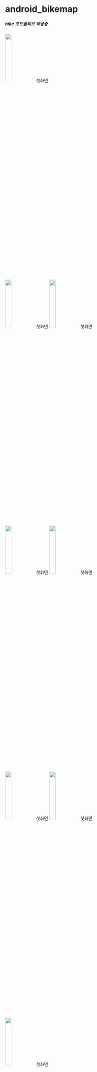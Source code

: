 # android_bikemap

##### bike 포트폴리오 작성중
<img src="https://user-images.githubusercontent.com/48806275/129466845-80a65fa2-28ef-4bcb-811e-dbfe06de4875.png " width="20%" height="20%"/>첫화면

<img src="https://user-images.githubusercontent.com/48806275/129466846-0d1f6742-e6e0-4208-9c1f-e4c14055304c.png " width="20%" height="20%"/>첫화면
<img src="https://user-images.githubusercontent.com/48806275/129467330-15f9ab55-ae4b-46df-8250-f716857f424e.png" width="20%" height="20%"/>첫화면

<img src="https://user-images.githubusercontent.com/48806275/129466847-7f808f50-d6c4-416a-9b37-75100b0a40cb.png " width="20%" height="20%"/>첫화면
<img src="https://user-images.githubusercontent.com/48806275/129466829-1bbaa385-c1fd-4339-8487-32c94bf595ea.png " width="20%" height="20%"/>첫화면

<img src="https://user-images.githubusercontent.com/48806275/129466831-a587b658-5337-4315-805c-e29b661c9520.png " width="20%" height="20%"/>첫화면
<img src="https://user-images.githubusercontent.com/48806275/129466832-d011cee2-db59-4d82-b43f-83564fca0fef.png " width="20%" height="20%"/>첫화면

<img src="https://user-images.githubusercontent.com/48806275/129466833-8e83b37d-831c-4306-a0b7-377c93b9f931.png " width="20%" height="20%"/>첫화면

<img src="https://user-images.githubusercontent.com/48806275/129466835-82fbaaf2-f7af-4705-ae0a-dc79d8a28f72.png " width="20%" height="20%"/>첫화면

<img src="https://user-images.githubusercontent.com/48806275/129466836-16406ac9-32d9-4568-8077-6eb147ef6a56.png " width="20%" height="20%"/>첫화면

<img src="https://user-images.githubusercontent.com/48806275/129466837-b81387e8-b787-44f9-9a78-a0b77e2733e5.png " width="20%" height="20%"/>첫화면
<img src="https://user-images.githubusercontent.com/48806275/129466839-80d07040-478c-474b-8712-39c82fb8b6ff.png " width="20%" height="20%"/>첫화면

<img src="https://user-images.githubusercontent.com/48806275/129466840-805d5230-9fef-48e7-8cb2-786ee5591638.png " width="20%" height="20%"/>첫화면

<img src="https://user-images.githubusercontent.com/48806275/129466841-ec60cc5b-98f0-4507-8fe7-72ae52124dff.png " width="20%" height="20%"/>첫화면

<img src="https://user-images.githubusercontent.com/48806275/129466842-0e470690-bb6e-4c17-b311-e0dc62e2ba67.png " width="20%" height="20%"/>첫화면

<img src="https://user-images.githubusercontent.com/48806275/129466843-c9613df8-61b8-41ca-91fa-67d50961a5e0.png " width="20%" height="20%"/>첫화면

<img src="https://user-images.githubusercontent.com/48806275/129466844-d5a41889-3ab1-411c-8584-8dcc46d45afb.png " width="20%" height="20%"/>첫화면

